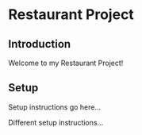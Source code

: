# Restaurant Project

## Introduction
Welcome to my Restaurant Project!

## Setup
Setup instructions go here...

Different setup instructions...